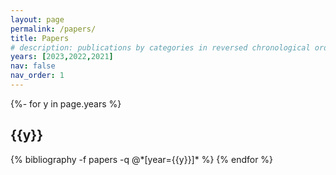```yaml
---
layout: page
permalink: /papers/
title: Papers
# description: publications by categories in reversed chronological order. generated by jekyll-scholar.
years: [2023,2022,2021]
nav: false
nav_order: 1
---
```

<!-- _pages/publications.md -->
<div class="publications">

{%- for y in page.years %}
  <h2 class="year">{{y}}</h2>
  {% bibliography -f papers -q @*[year={{y}}]* %}
{% endfor %}

</div>
